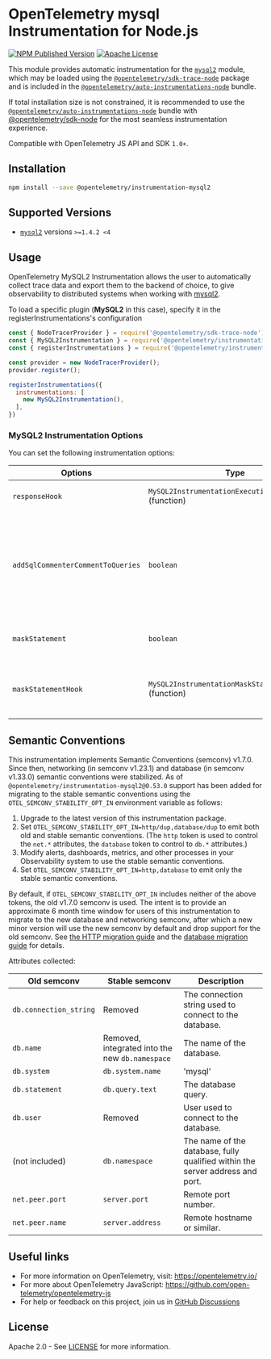 # OpenTelemetry mysql Instrumentation for Node.js

[![NPM Published Version][npm-img]][npm-url]
[![Apache License][license-image]][license-image]

This module provides automatic instrumentation for the [`mysql2`](https://github.com/sidorares/node-mysql2) module, which may be loaded using the [`@opentelemetry/sdk-trace-node`](https://github.com/open-telemetry/opentelemetry-js/tree/main/packages/opentelemetry-sdk-trace-node) package and is included in the [`@opentelemetry/auto-instrumentations-node`](https://www.npmjs.com/package/@opentelemetry/auto-instrumentations-node) bundle.

If total installation size is not constrained, it is recommended to use the [`@opentelemetry/auto-instrumentations-node`](https://www.npmjs.com/package/@opentelemetry/auto-instrumentations-node) bundle with [@opentelemetry/sdk-node](`https://www.npmjs.com/package/@opentelemetry/sdk-node`) for the most seamless instrumentation experience.

Compatible with OpenTelemetry JS API and SDK `1.0+`.

## Installation

```bash
npm install --save @opentelemetry/instrumentation-mysql2
```

## Supported Versions

- [`mysql2`](https://www.npmjs.com/package/mysql2) versions `>=1.4.2 <4`

## Usage

OpenTelemetry MySQL2 Instrumentation allows the user to automatically collect trace data and export them to the backend of choice, to give observability to distributed systems when working with [mysql2](https://github.com/sidorares/node-mysql2).

To load a specific plugin (**MySQL2** in this case), specify it in the registerInstrumentations's configuration

```js
const { NodeTracerProvider } = require('@opentelemetry/sdk-trace-node');
const { MySQL2Instrumentation } = require('@opentelemetry/instrumentation-mysql2');
const { registerInstrumentations } = require('@opentelemetry/instrumentation');

const provider = new NodeTracerProvider();
provider.register();

registerInstrumentations({
  instrumentations: [
    new MySQL2Instrumentation(),
  ],
})
```

### MySQL2 Instrumentation Options

You can set the following instrumentation options:

| Options | Type | Description |
| ------- | ---- | ----------- |
| `responseHook` | `MySQL2InstrumentationExecutionResponseHook` (function) | Function for adding custom attributes from db response |
| `addSqlCommenterCommentToQueries` | `boolean` | If true, adds [sqlcommenter](https://github.com/open-telemetry/opentelemetry-sqlcommenter) specification compliant comment to queries with tracing context (default false). _NOTE: A comment will not be added to queries that already contain `--` or `/* ... */` in them, even if these are not actually part of comments_ |
| `maskStatement` | `boolean` | If true, masks the `db.statement` attribute in spans (default false) with the `maskStatementHook` |
| `maskStatementHook` | `MySQL2InstrumentationMaskStatementHook` (function) | Function for masking the `db.statement` attribute in spans  Default: `return query.replace(/\b\d+\b/g, '?').replac(/(["'])(?:(?=(\\?))\2.)*?\1/g, '?');`|


## Semantic Conventions

This instrumentation implements Semantic Conventions (semconv) v1.7.0. Since then, networking (in semconv v1.23.1) and database (in semconv v1.33.0) semantic conventions were stabilized. As of `@opentelemetry/instrumentation-mysql2@0.53.0` support has been added for migrating to the stable semantic conventions using the `OTEL_SEMCONV_STABILITY_OPT_IN` environment variable as follows:

1. Upgrade to the latest version of this instrumentation package.
2. Set `OTEL_SEMCONV_STABILITY_OPT_IN=http/dup,database/dup` to emit both old and stable semantic conventions. (The `http` token is used to control the `net.*` attributes, the `database` token to control to `db.*` attributes.)
3. Modify alerts, dashboards, metrics, and other processes in your Observability system to use the stable semantic conventions.
4. Set `OTEL_SEMCONV_STABILITY_OPT_IN=http,database` to emit only the stable semantic conventions.

By default, if `OTEL_SEMCONV_STABILITY_OPT_IN` includes neither of the above tokens, the old v1.7.0 semconv is used.
The intent is to provide an approximate 6 month time window for users of this instrumentation to migrate to the new database and networking semconv, after which a new minor version will use the new semconv by default and drop support for the old semconv.
See [the HTTP migration guide](https://opentelemetry.io/docs/specs/semconv/non-normative/http-migration/) and the [database migration guide](https://opentelemetry.io/docs/specs/semconv/non-normative/db-migration/) for details.

Attributes collected:

| Old semconv            | Stable semconv   | Description |
| ---------------------- | ---------------- | ----------- |
| `db.connection_string` | Removed          | The connection string used to connect to the database. |
| `db.name`              | Removed, integrated into the new `db.namespace` | The name of the database. |
| `db.system`            | `db.system.name` | 'mysql' |
| `db.statement`         | `db.query.text`  | The database query. |
| `db.user`              | Removed          | User used to connect to the database. |
| (not included)         | `db.namespace`   | The name of the database, fully qualified within the server address and port. |
| `net.peer.port`        | `server.port`    | Remote port number. |
| `net.peer.name`        | `server.address` | Remote hostname or similar. |


## Useful links

- For more information on OpenTelemetry, visit: <https://opentelemetry.io/>
- For more about OpenTelemetry JavaScript: <https://github.com/open-telemetry/opentelemetry-js>
- For help or feedback on this project, join us in [GitHub Discussions][discussions-url]

## License

Apache 2.0 - See [LICENSE][license-url] for more information.

[discussions-url]: https://github.com/open-telemetry/opentelemetry-js/discussions
[license-url]: https://github.com/open-telemetry/opentelemetry-js-contrib/blob/main/LICENSE
[license-image]: https://img.shields.io/badge/license-Apache_2.0-green.svg?style=flat
[npm-url]: https://www.npmjs.com/package/@opentelemetry/instrumentation-mysql2
[npm-img]: https://badge.fury.io/js/%40opentelemetry%2Finstrumentation-mysql2.svg
